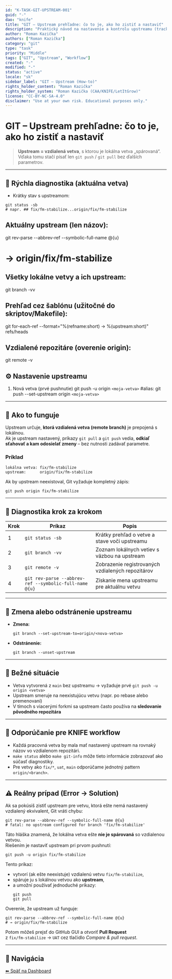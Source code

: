 ```yaml
---
id: "K-TASK-GIT-UPSTREAM-001"
guid: "-"
dao: "knife"
title: "GIT – Upstream prehľadne: čo to je, ako ho zistiť a nastaviť"
description: "Praktický návod na nastavenie a kontrolu upstreamu (tracking branch), aby 'git push' a 'git pull' vedeli, kam komunikovať."
author: "Roman Kazička"
authors: ["Roman Kazička"]
category: "git"
type: "task"
priority: "Middle"
tags: ["GIT", "Upstream", "Workflow"]
created: "-"
modified: "-"
status: "active"
locale: "sk"
sidebar_label: "GIT – Upstream (How-to)"
rights_holder_content: "Roman Kazička"
rights_holder_system: "Roman Kazička (CAA/KNIFE/LetItGrow)"
license: "CC-BY-NC-SA-4.0"
disclaimer: "Use at your own risk. Educational purposes only."
---
```


# GIT – Upstream prehľadne: čo to je, ako ho zistiť a nastaviť

> **Upstream = vzdialená vetva**, s ktorou je lokálna vetva „spárovaná“.  
> Vďaka tomu stačí písať len `git push` / `git pull` bez ďalších parametrov.

---

## 🧪 Rýchla diagnostika (aktuálna vetva)

- Krátky stav s upstreamom:
```
git status -sb
# napr. ## fix/fm-stabilize...origin/fix/fm-stabilize

```
##	Aktuálny upstream (len názov):
git rev-parse --abbrev-ref --symbolic-full-name @{u}
# -> origin/fix/fm-stabilize

## Všetky lokálne vetvy a ich upstream:

git branch -vv

## 	Prehľad cez šablónu (užitočné do skriptov/Makefile):

git for-each-ref --format="%(refname:short) -> %(upstream:short)" refs/heads

## 	Vzdialené repozitáre (overenie origin):

git remote -v

## ⚙️ Nastavenie upstreamu


1) Nová vetva (prvé pushnutie)
   git push -u origin `<moja-vetva>`
#alias: git push --set-upstream origin `<moja-vetva>`

---

## 🧩 Ako to funguje

Upstream určuje, **ktorá vzdialená vetva (remote branch)** je prepojená s lokálnou.  
Ak je upstream nastavený, príkazy `git pull` a `git push` vedia, **odkiaľ sťahovať a kam odosielať zmeny** – bez nutnosti zadávať parametre.

### Príklad
```
lokálna vetva: fix/fm-stabilize
upstream:      origin/fix/fm-stabilize
```
Ak by upstream neexistoval, Git vyžaduje kompletný zápis:
```
git push origin fix/fm-stabilize
```

---

## 🧭 Diagnostika krok za krokom

| Krok | Príkaz | Popis |
|------|---------|-------|
| 1 | `git status -sb` | Krátky prehľad o vetve a stave voči upstreamu |
| 2 | `git branch -vv` | Zoznam lokálnych vetiev s väzbou na upstream |
| 3 | `git remote -v` | Zobrazenie registrovaných vzdialených repozitárov |
| 4 | `git rev-parse --abbrev-ref --symbolic-full-name @{u}` | Získanie mena upstreamu pre aktuálnu vetvu |

---

## 🔧 Zmena alebo odstránenie upstreamu

- **Zmena:**
  ```
  git branch --set-upstream-to=origin/<nova-vetva>
  ```
- **Odstránenie:**
  ```
  git branch --unset-upstream
  ```

---

## 🧱 Bežné situácie

- Vetva vytvorená z `main` bez upstreamu → vyžaduje prvé `git push -u origin <vetva>`
- Upstream smeruje na neexistujúcu vetvu (napr. po rebase alebo premenovaní)
- V tímoch s viacerými forkmi sa upstream často používa na **sledovanie pôvodného repozitára**

---

## 📘 Odporúčanie pre KNIFE workflow

- Každá pracovná vetva by mala mať nastavený upstream na rovnaký názov vo vzdialenom repozitári.
- `make status` alebo `make git-info` môže tieto informácie zobrazovať ako súčasť diagnostiky.
- Pre vetvy ako `fix/*`, `uat`, `main` odporúčame jednotný pattern `origin/<branch>`.

---

## ⚠️ Reálny prípad (Error → Solution)

Ak sa pokúsiš zistiť upstream pre vetvu, ktorá ešte nemá nastavený vzdialený ekvivalent, Git vráti chybu:

```
git rev-parse --abbrev-ref --symbolic-full-name @{u}
# fatal: no upstream configured for branch 'fix/fm-stabilize'
```

Táto hláška znamená, že lokálna vetva ešte **nie je spárovaná** so vzdialenou vetvou.  
Riešením je nastaviť upstream pri prvom pushnutí:

```
git push -u origin fix/fm-stabilize
```

Tento príkaz:
- vytvorí (ak ešte neexistuje) vzdialenú vetvu `fix/fm-stabilize`,
- spáruje ju s lokálnou vetvou ako **upstream**,
- a umožní používať jednoduché príkazy:
  ```
  git push
  git pull
  ```

Overenie, že upstream už funguje:
```
git rev-parse --abbrev-ref --symbolic-full-name @{u}
# → origin/fix/fm-stabilize
```

Potom môžeš prejsť do GitHub GUI a otvoriť **Pull Request**  
z `fix/fm-stabilize` → `UAT` cez tlačidlo *Compare & pull request*.

---

## 🧭 Navigácia

[⬅ Späť na Dashboard](../index.md)  
